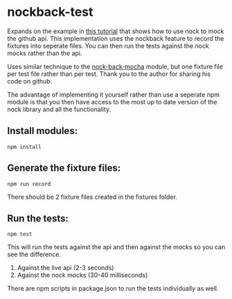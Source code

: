 # nockback-test

Expands on the example in [this tutorial](https://semaphoreci.com/community/tutorials/mocking-external-http-requests-in-node-tests-with-nock) that shows how to use nock to mock the github api.
This implementation uses the nockback feature to record the fixtures into seperate files. You can then run the tests against the nock mocks rather than the api.

Uses similar technique to the [nock-back-mocha](https://github.com/porchdotcom/nock-back-mocha) module, but one fixture file per test file rather than per test. Thank you to the author for sharing his code on github.

The advantage of implementing it yourself rather than use a seperate npm module is that you then have access to the most up to date version of the nock library and all the functionality.

## Install modules:

    npm install

## Generate the fixture files:
    
    npm run record

There should be 2 fixture files created in the fixtures folder.

## Run the tests:

    npm test

This will run the tests against the api and then against the mocks so you can see the difference.

1) Against the live api (2-3 seconds)
2) Against the nock mocks (30-40 milliseconds)

There are npm scripts in package.json to run the tests individually as well.
